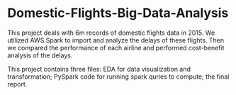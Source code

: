 # Domestic-Flights-Big-Data-Analysis

This project deals with 6m records of domestic flights data in 2015. We utilized AWS Spark to import and analyze the delays of these flights. Then we compared the performance of each airline and performed cost-benefit analysis of the delays. 

This project contains three files: EDA for data visualization and transformation; PySpark code for running spark quries to compute; the final report.
